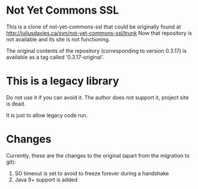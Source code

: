 Not Yet Commons SSL
===================

This is a clone of not-yet-commons-ssl that could be originally found at
http://juliusdavies.ca/svn/not-yet-commons-ssl/trunk
Now that repository is not available and its site is not functioning.

The original contents of the repository (corresponding to version
0.3.17) is available as a tag called '0.3.17-original'.

This is a legacy library
========================

Do not use it if you can avoid it. The author does not support it,
project site is dead.

It is just to allow legacy code run.

Changes
=======

Currently, these are the changes to the original (apart from
the migration to git):

1. SO timeout is set to avoid to freeze forever during a handshake
2. Java 9+ support is added